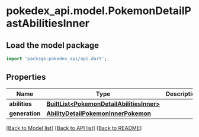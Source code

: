 # pokedex_api.model.PokemonDetailPastAbilitiesInner

## Load the model package
```dart
import 'package:pokedex_api/api.dart';
```

## Properties
Name | Type | Description | Notes
------------ | ------------- | ------------- | -------------
**abilities** | [**BuiltList&lt;PokemonDetailAbilitiesInner&gt;**](PokemonDetailAbilitiesInner.md) |  | 
**generation** | [**AbilityDetailPokemonInnerPokemon**](AbilityDetailPokemonInnerPokemon.md) |  | 

[[Back to Model list]](../README.md#documentation-for-models) [[Back to API list]](../README.md#documentation-for-api-endpoints) [[Back to README]](../README.md)


